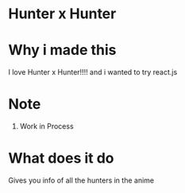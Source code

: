 
# Hunter x Hunter


# Why i made this
I love Hunter x Hunter!!!! and i wanted to try react.js

# Note
1. Work in Process

# What does it do
Gives you info of all the hunters in the anime

